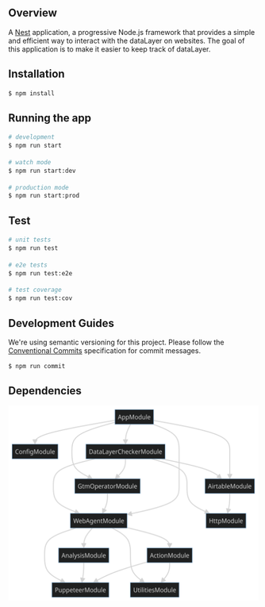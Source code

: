 ## Overview

A [Nest](https://github.com/nestjs/nest) application, a progressive Node.js framework that provides a simple and efficient way to interact with the dataLayer on websites. The goal of this application is to make it easier to keep track of dataLayer.

## Installation

```bash
$ npm install
```

## Running the app

```bash
# development
$ npm run start

# watch mode
$ npm run start:dev

# production mode
$ npm run start:prod
```

## Test

```bash
# unit tests
$ npm run test

# e2e tests
$ npm run test:e2e

# test coverage
$ npm run test:cov
```

## Development Guides

We're using semantic versioning for this project. Please follow the [Conventional Commits](https://www.conventionalcommits.org/en/v1.0.0/) specification for commit messages.

```bash
$ npm run commit
```

## Dependencies

![dependencies](infrastructure/nest-datalayer-DI-structure.png)
